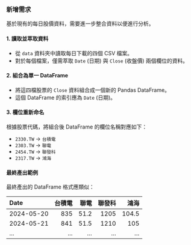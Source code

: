 ### 新增需求

基於現有的每日股價資料，需要進一步整合資料以便進行分析。

#### 1. 讀取並萃取資料
- 從 `data` 資料夾中讀取每日下載的四個 CSV 檔案。
- 對於每個檔案，僅需萃取 `Date` (日期) 與 `Close` (收盤價) 兩個欄位的資料。

#### 2. 組合為單一 DataFrame
- 將這四檔股票的 `Close` 資料組合成一個新的 Pandas DataFrame。
- 這個 DataFrame 的索引應為 `Date` (日期)。

#### 3. 欄位重新命名
根據股票代碼，將組合後 DataFrame 的欄位名稱對應如下：

- `2330.TW` -> `台積電`
- `2303.TW` -> `聯電`
- `2454.TW` -> `聯發科`
- `2317.TW` -> `鴻海`

#### 最終產出範例
最終產出的 DataFrame 格式應類似：

| Date       |   台積電 |   聯電 |   聯發科 |   鴻海 |
|:-----------|---------:|-------:|---------:|-------:|
| 2024-05-20 |    835   |   51.2 |     1205 |  104.5 |
| 2024-05-21 |    841   |   51.5 |     1210 |  105   |
| ...        |      ... |    ... |      ... |    ... |